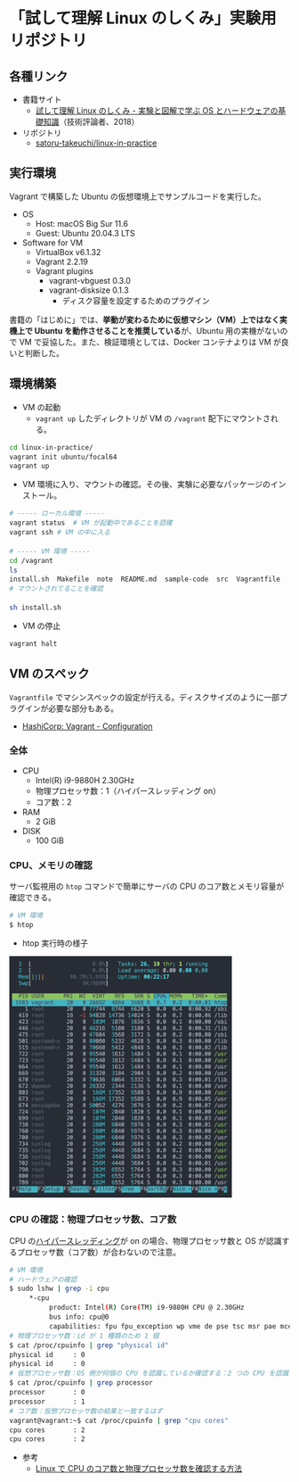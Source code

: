 # 「試して理解 Linux のしくみ」実験用リポジトリ

## 各種リンク

- 書籍サイト
  - [試して理解 Linux のしくみ - 実験と図解で学ぶ OS とハードウェアの基礎知識](http://gihyo.jp/book/2018/978-4-7741-9607-7)（技術評論者、2018）
- リポジトリ
  - [satoru-takeuchi/linux-in-practice](https://github.com/satoru-takeuchi/linux-in-practice)

## 実行環境

Vagrant で構築した Ubuntu の仮想環境上でサンプルコードを実行した。

- OS
  - Host: macOS Big Sur 11.6
  - Guest: Ubuntu 20.04.3 LTS
- Software for VM
  - VirtualBox v6.1.32
  - Vagrant 2.2.19
  - Vagrant plugins
    - vagrant-vbguest 0.3.0
    - vagrant-disksize 0.1.3
      - ディスク容量を設定するためのプラグイン

書籍の「はじめに」では、**挙動が変わるために仮想マシン（VM）上ではなく実機上で Ubuntu を動作させることを推奨している**が、Ubuntu 用の実機がないので VM で妥協した。また、検証環境としては、Docker コンテナよりは VM が良いと判断した。

## 環境構築

- VM の起動
  - `vagrant up` したディレクトリが VM の `/vagrant` 配下にマウントされる。

```sh
cd linux-in-practice/
vagrant init ubuntu/focal64
vagrant up
```

- VM 環境に入り、マウントの確認。その後、実験に必要なパッケージのインストール。

```sh
# ----- ローカル環境 -----
vagrant status  # VM が起動中であることを認確
vagrant ssh # VM の中に入る

# ----- VM 環境 -----
cd /vagrant
ls
install.sh  Makefile  note  README.md  sample-code  src  Vagrantfile
# マウントされてることを確認

sh install.sh
```

- VM の停止

```sh
vagrant halt
```

## VM のスペック

`Vagrantfile` でマシンスペックの設定が行える。ディスクサイズのように一部プラグインが必要な部分もある。

- [HashiCorp: Vagrant - Configuration](https://www.vagrantup.com/docs/providers/virtualbox/configuration)

### 全体

- CPU
  - Intel(R) i9-9880H 2.30GHz
  - 物理プロセッサ数：1（ハイパースレッディング on）
  - コア数：2
- RAM
  - 2 GiB
- DISK
  - 100 GiB

### CPU、メモリの確認

サーバ監視用の `htop` コマンドで簡単にサーバの CPU のコア数とメモリ容量が確認できる。

```sh
# VM 環境
$ htop
```

- htop 実行時の様子

<img src="img/htop.png" width="400" />

### CPU の確認：物理プロセッサ数、コア数

CPU の[ハイパースレッディング](http://e-words.jp/w/%E3%83%8F%E3%82%A4%E3%83%91%E3%83%BC%E3%82%B9%E3%83%AC%E3%83%83%E3%83%87%E3%82%A3%E3%83%B3%E3%82%B0.html#:~:text=%E3%83%8F%E3%82%A4%E3%83%91%E3%83%BC%E3%82%B9%E3%83%AC%E3%83%83%E3%83%87%E3%82%A3%E3%83%B3%E3%82%B0%E3%81%A8%E3%81%AF%E3%80%81%E7%B1%B3,%E4%BA%8C%E3%81%A4%E3%81%AB%E8%A6%8B%E3%81%9B%E3%81%8B%E3%81%91%E3%82%8B%E6%8A%80%E8%A1%93%E3%80%82)が on の場合、物理プロセッサ数と OS が認識するプロセッサ数（コア数）が合わないので注意。

```sh
# VM 環境
# ハードウェアの確認
$ sudo lshw | grep -i cpu
     *-cpu
          product: Intel(R) Core(TM) i9-9880H CPU @ 2.30GHz
          bus info: cpu@0
          capabilities: fpu fpu_exception wp vme de pse tsc msr pae mce cx8 apic sep mtrr pge mca cmov pat pse36 clflush mmx fxsr sse sse2 ht syscall nx rdtscp x86-64 constant_tsc rep_good nopl xtopology nonstop_tsc cpuid tsc_known_freq pni pclmulqdq ssse3 cx16 pcid sse4_1 sse4_2 x2apic movbe popcnt aes xsave avx rdrand hypervisor lahf_lm abm 3dnowprefetch invpcid_single pti fsgsbase avx2 invpcid rdseed clflushopt md_clear flush_l1d arch_capabilities
# 物理プロセッサ数：id が 1 種類のため 1 個
$ cat /proc/cpuinfo | grep "physical id"
physical id     : 0
physical id     : 0
# 仮想プロセッサ数：OS 側が何個の CPU を認識しているか確認する：2 つの CPU を認識している
$ cat /proc/cpuinfo | grep processor
processor       : 0
processor       : 1
# コア数：仮想プロセッサ数の結果と一致するはず
vagrant@vagrant:~$ cat /proc/cpuinfo | grep "cpu cores"
cpu cores       : 2
cpu cores       : 2
```

- 参考
  - [Linux で CPU のコア数と物理プロセッサ数を確認する方法](http://www.lesstep.jp/step_on_board/linux/137/)
